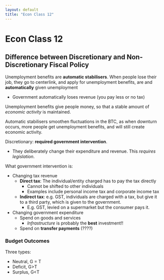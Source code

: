 ```yaml
---
layout: default
title: "Econ Class 12"
---
```

# Econ Class 12

## Difference between Discretionary and Non-Discretionary Fiscal Policy

Unemployment benefits are **automatic stabilisers**. 
When people lose their job, they go to centerlink, and apply for unemployment benefits, are and **automatically** given unemployment
- Government automatically loses revenue (you pay less or no tax)

Unemployment benefits give people money, so that a stable amount of *economic activity* is maintained.

Automatic stabilisers smoothen fluctuations in the BTC, as when downturn occurs, more people get unemployment benefits, and will still create economic activity.

Discretionary: **required government intervention**.
- They deliberately change their expenditure and revenue. This *requires legislation*.

What government intervention is:
- Changing tax revenue
	- **Direct tax**: The individual/entity charged has to pay the tax directly
		- Cannot be shifted to other individuals
		- Examples include personal income tax and corporate income tax
	- **Indirect tax**: e.g. GST, individuals are charged with a tax, but give it to a third party, which is given to the government.
		- E.g. GST, levied on a supermarket but the consumer pays it.
- Changing government expenditure
	- Spend on goods and services
		- *Infrastructure* is probably the **best** investment!!
	- Spend on **transfer payments** (????)

### Budget Outcomes
Three types:
- Neutral, G = T
- Deficit, G>T
- Surplus, G$<$T

